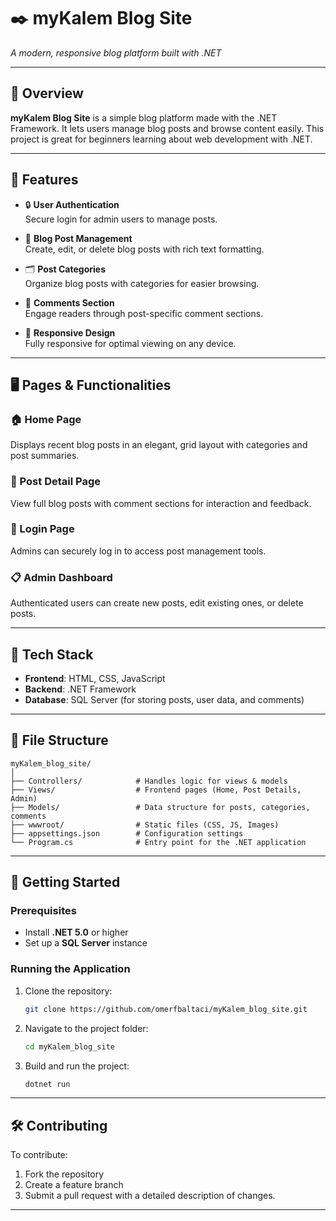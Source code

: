 # ✒️ **myKalem Blog Site**  
*A modern, responsive blog platform built with .NET*

---

## 🌟 **Overview**
**myKalem Blog Site** is a simple blog platform made with the .NET Framework. It lets users manage blog posts and browse content easily. This project is great for beginners learning about web development with .NET.

---

## 🚀 **Features**

- 🔒 **User Authentication**  
  Secure login for admin users to manage posts.

- 📝 **Blog Post Management**  
  Create, edit, or delete blog posts with rich text formatting.

- 🗂️ **Post Categories**  
  Organize blog posts with categories for easier browsing.

- 💬 **Comments Section**  
  Engage readers through post-specific comment sections.

- 📱 **Responsive Design**  
  Fully responsive for optimal viewing on any device.

---

## 🖥️ **Pages & Functionalities**

### **🏠 Home Page**  
Displays recent blog posts in an elegant, grid layout with categories and post summaries.

### **📄 Post Detail Page**  
View full blog posts with comment sections for interaction and feedback.

### **🔑 Login Page**  
Admins can securely log in to access post management tools.

### **📋 Admin Dashboard**  
Authenticated users can create new posts, edit existing ones, or delete posts.

---

## 🔧 **Tech Stack**
- **Frontend**: HTML, CSS, JavaScript
- **Backend**: .NET Framework
- **Database**: SQL Server (for storing posts, user data, and comments)

---

## 📁 **File Structure**

```plaintext
myKalem_blog_site/
│
├── Controllers/            # Handles logic for views & models
├── Views/                  # Frontend pages (Home, Post Details, Admin)
├── Models/                 # Data structure for posts, categories, comments
├── wwwroot/                # Static files (CSS, JS, Images)
├── appsettings.json        # Configuration settings
└── Program.cs              # Entry point for the .NET application
```

---

## 🎯 **Getting Started**

### **Prerequisites**
- Install **.NET 5.0** or higher
- Set up a **SQL Server** instance

### **Running the Application**
1. Clone the repository:
   ```bash
   git clone https://github.com/omerfbaltaci/myKalem_blog_site.git
   ```
2. Navigate to the project folder:
   ```bash
   cd myKalem_blog_site
   ```
3. Build and run the project:
   ```bash
   dotnet run
   ```

---

## 🛠️ **Contributing**
To contribute:
1. Fork the repository
2. Create a feature branch
3. Submit a pull request with a detailed description of changes.

---
